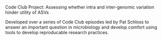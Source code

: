 Code Club Project: Assessing whether intra and inter-genomic
 variation hinder utility of ASVs

Developed over a series of Code Club episodes led by Pat Schloss to
 answer an important question in microbiology and develop 
comfort using tools to develop reproducable research practices.
